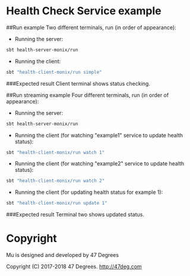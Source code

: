 # Health Check Service example

##Run example
Two different terminals, run (in order of appearance):

* Running the server:

```bash
sbt health-server-monix/run
```
* Running the client:

```bash
sbt "health-client-monix/run simple"
```


###Expected result
Client terminal shows status checking. 

##Run streaming example
Four different terminals, run (in order of appearance):

* Running the server:

```bash
sbt health-server-monix/run
```
* Running the client (for watching "example1" service to update health status):

```bash
sbt "health-client-monix/run watch 1"
```

* Running the client (for watching "example2" service to update health status):

```bash
sbt "health-client-monix/run watch 2"
```
* Running the client (for updating health status for example 1):

```bash
sbt "health-client-monix/run update 1"
```

###Expected result
Terminal two shows updated status. 

[comment]: # (Start Copyright)
# Copyright

Mu is designed and developed by 47 Degrees

Copyright (C) 2017-2018 47 Degrees. <http://47deg.com>

[comment]: # (End Copyright)
